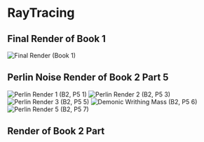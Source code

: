 # RayTracing
## Final Render of Book 1
 
![Final Render (Book 1)](https://github.com/Loris-Moreau/RayTracing/assets/80474693/5654762d-a0b1-4386-95a6-631e1cdcd9ba)

## Perlin Noise Render of Book 2 Part 5
![Perlin Render 1 (B2, P5 1)](https://github.com/Loris-Moreau/RayTracing/assets/80474693/26f250fb-2314-42a6-93cd-822c9d63e245) ![Perlin Render 2 (B2, P5 3)](https://github.com/Loris-Moreau/RayTracing/assets/80474693/fc1dde2c-c243-4e02-bb0e-d9def6b60678) ![Perlin Render 3 (B2, P5 5)](https://github.com/Loris-Moreau/RayTracing/assets/80474693/8e1e06ac-a7ed-4b8d-94f0-5d250466a30a) ![Demonic Writhing Mass (B2, P5 6)](https://github.com/Loris-Moreau/RayTracing/assets/80474693/4288fad1-ed51-4444-a926-771708890204) ![Perlin Render 5 (B2, P5 7)](https://github.com/Loris-Moreau/RayTracing/assets/80474693/57e43a9e-b453-4219-9b5e-1b90595b3acd)

## Render of Book 2 Part 
